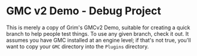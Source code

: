# GMC v2 Demo - Debug Project

This is merely a copy of Grim's GMCv2 Demo, suitable for creating a quick branch to help people test things. To use any given branch, check it out. It assumes you have GMC installed at an engine level; if that's not true, you'll want to copy your `GMC` directory into the `Plugins` directory.